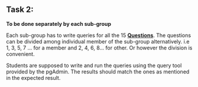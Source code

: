 ## Task 2:

**To be done separately by each sub-group**

Each sub-group has to write queries for all the 15 **[Questions](Questions.md)**. The questions can be divided among individual member of the sub-group alternatively. i.e 1, 3, 5, 7 ... for a member and 2, 4, 6, 8... for other. Or however the division is convenient.

Students are supposed to write and run the queries using the query tool provided by the pgAdmin. The results should match the ones as mentioned in the expected result.
